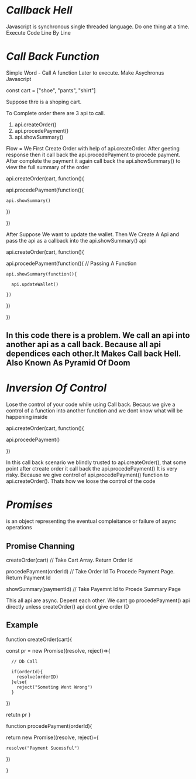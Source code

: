 # *Callback Hell*

Javascript is synchronous single threaded language. Do one thing at a time.  Execute Code Line By Line

# *Call Back Function*

Simple Word - Call A function Later to execute. Make Asychronus Javascript



const cart = ["shoe", "pants", "shirt"]


Suppose thre is a shoping cart.

To Complete order there are 3 api to call.

1. api.createOrder()
2. api.procedePayment()
3. api.showSummary()


Flow = We First Create Order with help of api.createOrder. After geeting response then it call back the api.procedePayment to procede payment. After complete the payment it again call back the api.showSummary() to view the full summary of the order


api.createOrder(cart, function(){

  api.procedePayment(function(){

    api.showSummary()

  })

})


After Suppose We want to update the wallet. Then We Create A Api and pass the api as a callback into the  api.showSummary() api

api.createOrder(cart, function(){

  api.procedePayment(function(){   // Passing A Function

    api.showSummary(function(){

      api.updateWallet()

    })

  })

})

## In this code there is a problem. We call an api into another api as a call back. Because all api dependices each other.It Makes **Call back Hell**. Also Known As **Pyramid Of Doom**


# *Inversion Of Control*
Lose the control of your code while using Call back. Becaus we give a control of a function into another function and we dont know what will be happening inside

api.createOrder(cart, function(){

  api.procedePayment()

})

In this call back scenario we blindly trusted to api.createOrder(), that some point after ctreate order it call back the api.procedePayment()
It is very risky. Because we give control of api.procedePayment() function to api.createOrder(). Thats how we loose the control of the code


# *Promises*

is an object representing the eventual compleitance or failure of async operations

## Promise Channing

createOrder(cart) // Take Cart Array.  Return Order Id

procedePayment(orderId) // Take Order Id To Procede Payment Page. Return Payment Id

showSummary(paymentId) // Take Payemnt Id to Prcede Summary Page


This all api are async. Depent each other. We cant go procedePayment() api directly unless createOrder() api dont give order ID


## Example

function createOrder(cart){

  const pr = new Promise((resolve, reject)=>{
      
      // Db Call

      if(orderId){
        resolve(orderID)
      }else{
        reject("Someting Went Wrong")
      }
  })

  retutn pr
}

function procedePayment(orderId){

  return new Promise((resolve, reject)={

    resolve("Payment Sucessful")

  })

}